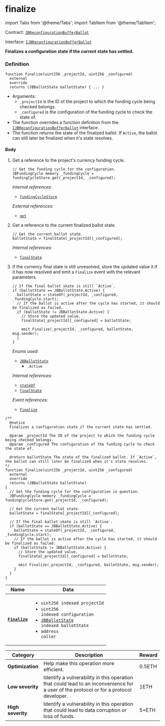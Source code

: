 # finalize

import Tabs from '@theme/Tabs';
import TabItem from '@theme/TabItem';

Contract: [`JBReconfigurationBufferBallot`](/dev/deprecated/v2/contracts/or-ballots/jbreconfigurationbufferballot)

Interface: [`IJBReconfigurationBufferBallot`](/dev/deprecated/v2/contracts/interfaces/ijbreconfigurationbufferballot)

<Tabs>
<TabItem value="Step by step" label="Step by step">

**Finalizes a configuration state if the current state has settled.**

### Definition

```
function finalize(uint256 _projectId, uint256 _configured)
  external
  override
  returns (JBBallotState ballotState) { ... }
```

* Arguments:
  * `_projectId` is the ID of the project to which the funding cycle being checked belongs.
  * `_configured` is the configuration of the funding cycle to check the state of.
* The function overrides a function definition from the [`IJBReconfigurationBufferBallot`](/dev/deprecated/v2/contracts/interfaces/ijbreconfigurationbufferballot) interface.
* The function returns the state of the finalized ballot. If `Active`, the ballot can still later be finalized when it's state resolves.

#### Body

1.  Get a reference to the project's currency funding cycle.

    ```
    // Get the funding cycle for the configuration.
    JBFundingCycle memory _fundingCycle = fundingCycleStore.get(_projectId, _configured);
    ```

    _Internal references:_

    * [`fundingCycleStore`](/dev/deprecated/v2/contracts/or-ballots/jbreconfigurationbufferballot/properties/fundingcyclestore.md)

    _External references:_

    * [`get`](/dev/deprecated/v2/contracts/jbfundingcyclestore/read/get.md)

2.  Get a reference to the current finalized ballot state.

    ```
    // Get the current ballot state.
    ballotState = finalState[_projectId][_configured];
    ```

    _Internal references:_

    * [`finalState`](/dev/deprecated/v2/contracts/or-ballots/jbreconfigurationbufferballot/properties/finalstate.md)

3.  If the currency final state is still unresolved, store the updated value it if it has now resolved and emit a `Finalize` event with the relevant parameters.

    ```
    // If the final ballot skate is still `Active`.
    if (ballotState == JBBallotState.Active) {
      ballotState = stateOf(_projectId, _configured, _fundingCycle.start);
      // If the ballot is active after the cycle has started, it should be finalized as failed.
      if (ballotState != JBBallotState.Active) {
        // Store the updated value.
        finalState[_projectId][_configured] = ballotState;

        emit Finalize(_projectId, _configured, ballotState, msg.sender);
      }
    }
    ```

    _Enums used:_

    * [`JBBallotState`](/dev/deprecated/v2/enums/jbballotstate.md)
      * `.Active`

    _Internal references:_

    * [`stateOf`](/dev/deprecated/v2/contracts/or-ballots/jbreconfigurationbufferballot/read/stateof.md)
    * [`finalState`](/dev/deprecated/v2/contracts/or-ballots/jbreconfigurationbufferballot/properties/finalstate.md)

    _Event references:_

    * [`Finalize`](/dev/deprecated/v2/contracts/or-ballots/jbreconfigurationbufferballot/events/finalize.md)

</TabItem>

<TabItem value="Code" label="Code">

```
/**
  @notice
  Finalizes a configuration state if the current state has settled.

  @param _projectId The ID of the project to which the funding cycle being checked belongs.
  @param _configured The configuration of the funding cycle to check the state of.

  @return ballotState The state of the finalized ballot. If `Active`, the ballot can still later be finalized when it's state resolves.
*/
function finalize(uint256 _projectId, uint256 _configured)
  external
  override
  returns (JBBallotState ballotState)
{
  // Get the funding cycle for the configuration in question.
  JBFundingCycle memory _fundingCycle = fundingCycleStore.get(_projectId, _configured);

  // Get the current ballot state.
  ballotState = finalState[_projectId][_configured];

  // If the final ballot skate is still `Active`.
  if (ballotState == JBBallotState.Active) {
    ballotState = stateOf(_projectId, _configured, _fundingCycle.start);
    // If the ballot is active after the cycle has started, it should be finalized as failed.
    if (ballotState != JBBallotState.Active) {
      // Store the updated value.
      finalState[_projectId][_configured] = ballotState;

      emit Finalize(_projectId, _configured, ballotState, msg.sender);
    }
  }
}
```

</TabItem>

<TabItem value="Events" label="Events">

| Name                                  | Data                                                                                                                                                                                                                                                                                           |
| ------------------------------------- | ---------------------------------------------------------------------------------------------------------------------------------------------------------------------------------------------------------------------------------------------------------------------------------------------- |
| [**`Finalize`**](/dev/deprecated/v2/contracts/or-ballots/jbreconfigurationbufferballot/events/finalize.md) | <ul><li><code>uint256 indexed projectId</code></li><li><code>uint256 indexed configuration</code></li><li><code>[JBBallotState](/dev/deprecated/v2/enums/jbballotstate.md) indexed ballotState</code></li><li><code>address caller</code></li></ul> |

</TabItem>

<TabItem value="Bug bounty" label="Bug bounty">

| Category          | Description                                                                                                                            | Reward |
| ----------------- | -------------------------------------------------------------------------------------------------------------------------------------- | ------ |
| **Optimization**  | Help make this operation more efficient.                                                                                               | 0.5ETH |
| **Low severity**  | Identify a vulnerability in this operation that could lead to an inconvenience for a user of the protocol or for a protocol developer. | 1ETH   |
| **High severity** | Identify a vulnerability in this operation that could lead to data corruption or loss of funds.                                        | 5+ETH  |

</TabItem>
</Tabs>
